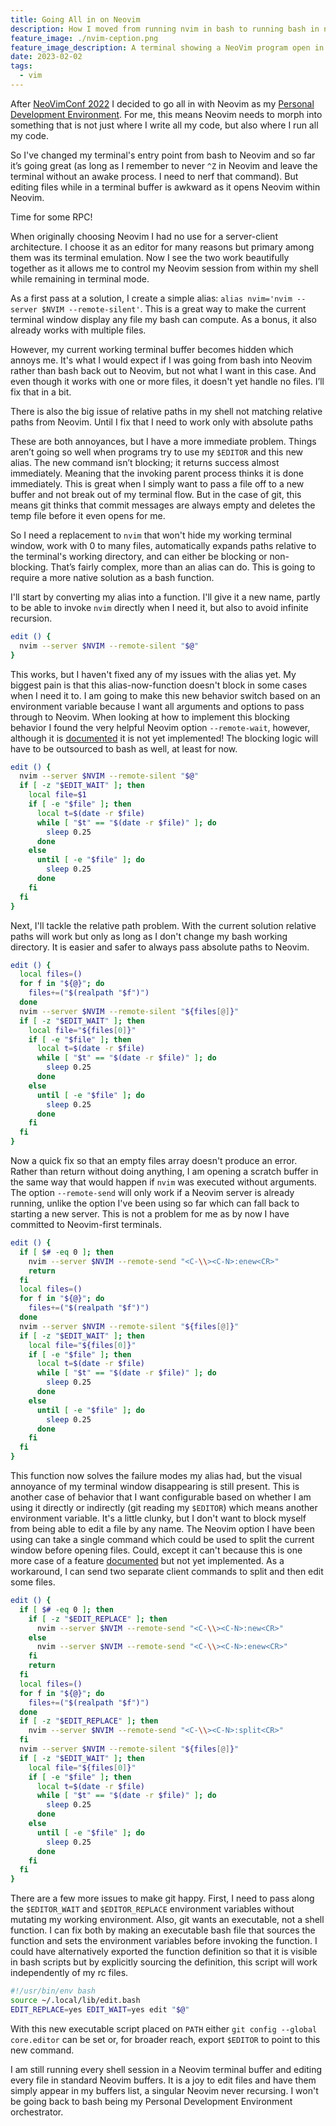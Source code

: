 ```yaml
---
title: Going All in on Neovim
description: How I moved from running nvim in bash to running bash in nvim
feature_image: ./nvim-ception.png
feature_image_description: A terminal showing a NeoVim program open in a terminal window of another NeoVim program, itself open in the terminal window of another NeoVim window... going on 10 times
date: 2023-02-02
tags:
  - vim
---
```


After [NeoVimConf 2022](/posts/neovimconf-2022) I decided to go all in with Neovim as my [Personal Development Environment](https://www.youtube.com/watch?v=QMVIJhC9Veg). For me, this means Neovim needs to morph into something that is not just where I write all my code, but also where I run all my code.

So I've changed my terminal's entry point from bash to Neovim and so far it’s going great (as long as I remember to never `^Z` in Neovim and leave the terminal without an awake process. I need to nerf that command). But editing files while in a terminal buffer is awkward as it opens Neovim within Neovim.

Time for some RPC!

When originally choosing Neovim I had no use for a server-client architecture. I choose it as an editor for many reasons but primary among them was its terminal emulation. Now I see the two work beautifully together as it allows me to control my Neovim session from within my shell while remaining in terminal mode.

As a first pass at a solution, I create a simple alias: `alias nvim='nvim --server $NVIM --remote-silent'`. This is a great way to make the current terminal window display any file my bash can compute. As a bonus, it also already works with multiple files.

However, my current working terminal buffer becomes hidden which annoys me. It's what I would expect if I was going from bash into Neovim rather than bash back out to Neovim, but not what I want in this case. And even though it works with one or more files, it doesn't yet handle no files. I’ll fix that in a bit.

There is also the big issue of relative paths in my shell not matching relative paths from Neovim. Until I fix that I need to work only with absolute paths

These are both annoyances, but I have a more immediate problem. Things aren’t going so well when programs try to use my `$EDITOR` and this new alias. The new command isn’t blocking; it returns success almost immediately. Meaning that the invoking parent process thinks it is done immediately. This is great when I simply want to pass a file off to a new buffer and not break out of my terminal flow. But in the case of git, this means git thinks that commit messages are always empty and deletes the temp file before it even opens for me.

So I need a replacement to `nvim` that won't hide my working terminal window, work with 0 to many files, automatically expands paths relative to the terminal's working directory, and can either be blocking or non-blocking. That’s fairly complex, more than an alias can do. This is going to require a more native solution as a bash function.

I'll start by converting my alias into a function. I'll give it a new name, partly to be able to invoke `nvim` directly when I need it, but also to avoid infinite recursion.

```bash
edit () {
  nvim --server $NVIM --remote-silent "$@"
}
```

This works, but I haven't fixed any of my issues with the alias yet. My biggest pain is that this alias-now-function doesn't block in some cases when I need it to. I am going to make this new behavior switch based on an environment variable because I want all arguments and options to pass through to Neovim. When looking at how to implement this blocking behavior I found the very helpful Neovim option `--remote-wait`, however, although it is [documented](https://neovim.io/doc/user/remote.html) it is not yet implemented! The blocking logic will have to be outsourced to bash as well, at least for now.

```bash
edit () {
  nvim --server $NVIM --remote-silent "$@"
  if [ -z "$EDIT_WAIT" ]; then
    local file=$1
    if [ -e "$file" ]; then
      local t=$(date -r $file)
      while [ "$t" == "$(date -r $file)" ]; do
        sleep 0.25
      done
    else
      until [ -e "$file" ]; do
        sleep 0.25
      done
    fi
  fi
}
```

Next, I'll tackle the relative path problem. With the current solution relative paths will work but only as long as I don't change my bash working directory. It is easier and safer to always pass absolute paths to Neovim.

```bash
edit () {
  local files=()
  for f in "${@}"; do
    files+=("$(realpath "$f")")
  done
  nvim --server $NVIM --remote-silent "${files[@]}"
  if [ -z "$EDIT_WAIT" ]; then
    local file="${files[0]}"
    if [ -e "$file" ]; then
      local t=$(date -r $file)
      while [ "$t" == "$(date -r $file)" ]; do
        sleep 0.25
      done
    else
      until [ -e "$file" ]; do
        sleep 0.25
      done
    fi
  fi
}
```

Now a quick fix so that an empty files array doesn't produce an error. Rather than return without doing anything, I am opening a scratch buffer in the same way that would happen if `nvim` was executed without arguments. The option `--remote-send` will only work if a Neovim server is already running, unlike the option I've been using so far which can fall back to starting a new server. This is not a problem for me as by now I have committed to Neovim-first terminals.

```bash
edit () {
  if [ $# -eq 0 ]; then
    nvim --server $NVIM --remote-send "<C-\\><C-N>:enew<CR>"
    return
  fi
  local files=()
  for f in "${@}"; do
    files+=("$(realpath "$f")")
  done
  nvim --server $NVIM --remote-silent "${files[@]}"
  if [ -z "$EDIT_WAIT" ]; then
    local file="${files[0]}"
    if [ -e "$file" ]; then
      local t=$(date -r $file)
      while [ "$t" == "$(date -r $file)" ]; do
        sleep 0.25
      done
    else
      until [ -e "$file" ]; do
        sleep 0.25
      done
    fi
  fi
}
```

This function now solves the failure modes my alias had, but the visual annoyance of my terminal window disappearing is still present. This is another case of behavior that I want configurable based on whether I am using it directly or indirectly (git reading my `$EDITOR`) which means another environment variable. It's a little clunky, but I don't want to block myself from being able to edit a file by any name. The Neovim option I have been using can take a single command which could be used to split the current window before opening files. Could, except it can't because this is one more case of a feature [documented](https://neovim.io/doc/user/remote.html#clientserver) but not yet implemented. As a workaround, I can send two separate client commands to split and then edit some files.

```bash
edit () {
  if [ $# -eq 0 ]; then
    if [ -z "$EDIT_REPLACE" ]; then
      nvim --server $NVIM --remote-send "<C-\\><C-N>:new<CR>"
    else
      nvim --server $NVIM --remote-send "<C-\\><C-N>:enew<CR>"
    fi
    return
  fi
  local files=()
  for f in "${@}"; do
    files+=("$(realpath "$f")")
  done
  if [ -z "$EDIT_REPLACE" ]; then
    nvim --server $NVIM --remote-send "<C-\\><C-N>:split<CR>"
  fi
  nvim --server $NVIM --remote-silent "${files[@]}"
  if [ -z "$EDIT_WAIT" ]; then
    local file="${files[0]}"
    if [ -e "$file" ]; then
      local t=$(date -r $file)
      while [ "$t" == "$(date -r $file)" ]; do
        sleep 0.25
      done
    else
      until [ -e "$file" ]; do
        sleep 0.25
      done
    fi
  fi
}
```

There are a few more issues to make git happy. First, I need to pass along the `$EDITOR_WAIT` and `$EDITOR_REPLACE` environment variables without mutating my working environment. Also, git wants an executable, not a shell function. I can fix both by making an executable bash file that sources the function and sets the environment variables before invoking the function. I could have alternatively exported the function definition so that it is visible in bash scripts but by explicitly sourcing the definition, this script will work independently of my rc files.

```bash
#!/usr/bin/env bash
source ~/.local/lib/edit.bash
EDIT_REPLACE=yes EDIT_WAIT=yes edit "$@"
```

With this new executable script placed on `PATH` either `git config --global core.editor` can be set or, for broader reach, export `$EDITOR` to point to this new command.

I am still running every shell session in a Neovim terminal buffer and editing every file in standard Neovim buffers. It is a joy to edit files and have them simply appear in my buffers list, a singular Neovim never recursing. I won't be going back to bash being my Personal Development Environment orchestrator.
